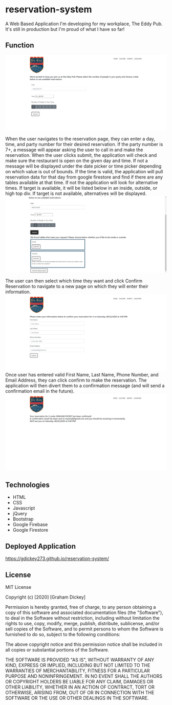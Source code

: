 # reservation-system

A Web Based Application I'm developing for my workplace, The Eddy Pub. It's still in production but I'm proud of what I have so far! 

## Function
![Index](/images/reservation-system-index.png)

When the user navigates to the reservation page, they can enter a day, time, and party number for their desired reservation. If the party number is 7+, 
a message will appear asking the user to call in and make the reservation. When the user clicks submit, the application will check and make sure the restaurant is open on the given
day and time. If not a message will be displayed under the date picker or time picker depending on which value is out of bounds. If the time is valid, the application will pull 
reservation data for that day from google firestore and find if there are any tables available at that time. If not the application will look for alternative times. If target is
available, it will be listed below in an inside, outside, or high top div. If target is not available, alternatives will be displayed. 
![Index Scroll](/images/reservation-system-index-scroll.png)

The user can then select which time they want and click Confirm Reservation to navigate to a new page on which they will enter their information. 
![Confirm Reservation](/images/confirm-reservation.png)
Once user has entered valid
First Name, Last Name, Phone Number, and Email Address, they can click confirm to make the reservation. The application will then divert them to a confirmation message (and will 
send a confirmation email in the future). 
![Confirmation](/images/confirmation.png)


## Technologies
* HTML
* CSS
* Javascript
* jQuery
* Bootstrap
* Google Firebase
* Google Firestore


## Deployed Application
https://gdickey273.github.io/reservation-system/


## License
MIT License

Copyright (c) [2020] [Graham Dickey]

Permission is hereby granted, free of charge, to any person obtaining a copy
of this software and associated documentation files (the "Software"), to deal
in the Software without restriction, including without limitation the rights
to use, copy, modify, merge, publish, distribute, sublicense, and/or sell
copies of the Software, and to permit persons to whom the Software is
furnished to do so, subject to the following conditions:

The above copyright notice and this permission notice shall be included in all
copies or substantial portions of the Software.

THE SOFTWARE IS PROVIDED "AS IS", WITHOUT WARRANTY OF ANY KIND, EXPRESS OR
IMPLIED, INCLUDING BUT NOT LIMITED TO THE WARRANTIES OF MERCHANTABILITY,
FITNESS FOR A PARTICULAR PURPOSE AND NONINFRINGEMENT. IN NO EVENT SHALL THE
AUTHORS OR COPYRIGHT HOLDERS BE LIABLE FOR ANY CLAIM, DAMAGES OR OTHER
LIABILITY, WHETHER IN AN ACTION OF CONTRACT, TORT OR OTHERWISE, ARISING FROM,
OUT OF OR IN CONNECTION WITH THE SOFTWARE OR THE USE OR OTHER DEALINGS IN THE
SOFTWARE.
